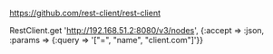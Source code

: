 https://github.com/rest-client/rest-client

RestClient.get 'http://192.168.51.2:8080/v3/nodes', {:accept => :json, :params => {:query => '["=", "name", "client.com"]'}}
